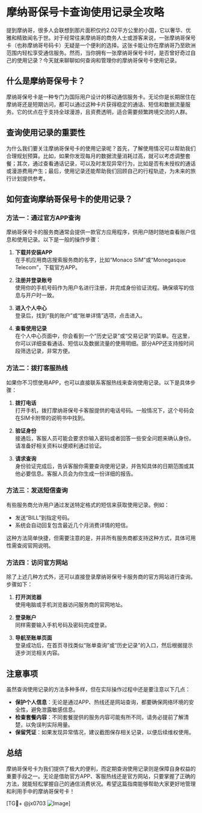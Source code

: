 # 摩纳哥保号卡查询使用记录全攻略

提到摩纳哥，很多人会联想到那片面积仅约2.02平方公里的小国，它以奢华、优雅和精致闻名于世。对于经常往来摩纳哥的商务人士或游客来说，一张摩纳哥保号卡（也称摩纳哥号码卡）无疑是一个便利的选择。这张卡能让你在摩纳哥乃至欧洲范围内轻松享受通信服务。然而，当你拥有一张摩纳哥保号卡时，是否曾好奇过自己的使用记录？今天就来聊聊如何查询和管理你的摩纳哥保号卡使用记录。

## 什么是摩纳哥保号卡？

摩纳哥保号卡是一种专门为国际用户设计的移动通信服务卡。无论你是长期居住在摩纳哥还是短期访问，都可以通过这种卡片获得稳定的通话、短信和数据流量服务。它的优点在于支持全球漫游，且资费透明，适合需要频繁跨境交流的人群。

## 查询使用记录的重要性

为什么我们要关注摩纳哥保号卡的使用记录呢？首先，了解使用情况可以帮助我们合理规划预算。比如，如果你发现每月的数据流量消耗过高，就可以考虑调整套餐；其次，通过查看通话记录，可以及时发现异常行为，比如是否有未授权的通话或漫游费用产生；最后，使用记录还能帮助我们回顾自己的行程轨迹，为未来的旅行计划提供参考。

## 如何查询摩纳哥保号卡的使用记录？

### 方法一：通过官方APP查询

摩纳哥保号卡的服务商通常会提供一款官方应用程序，供用户随时随地查看账户信息和使用记录。以下是一般的操作步骤：

1. **下载并安装APP**  
   在手机应用商店搜索服务商的名字，比如“Monaco SIM”或“Monegasque Telecom”，下载官方APP。
   
2. **注册并登录账号**  
   使用你的手机号码作为用户名进行注册，并完成身份验证流程。确保填写的信息与开户时一致。

3. **进入个人中心**  
   登录后，找到“我的账户”或“账单详情”选项，点击进入。

4. **查看使用记录**  
   在个人中心页面中，你会看到一个“历史记录”或“交易记录”的菜单。在这里，你可以详细查看通话、短信以及数据流量的使用明细。部分APP还支持按时间段筛选记录，非常方便。

### 方法二：拨打客服热线

如果你不习惯使用APP，也可以直接联系客服热线来查询使用记录。以下是具体步骤：

1. **拨打电话**  
   打开手机，拨打摩纳哥保号卡客服提供的电话号码。一般情况下，这个号码会在SIM卡附带的说明书中找到。

2. **验证身份**  
   接通后，客服人员可能会要求你输入密码或者回答一些安全问题来确认身份。请准备好相关资料以便顺利通过验证。

3. **请求查询**  
   身份验证完成后，告诉客服你需要查询使用记录，并告知具体的日期范围或其他必要信息。客服人员会为你生成一份详细的报告。

### 方法三：发送短信查询

有些服务商允许用户通过发送特定格式的短信来获取使用记录。例如：

- 发送“BILL”到指定号码。
- 系统会自动回复包含最近几个月消费详情的短信。

这种方法简单快捷，但需要注意的是，并非所有服务商都支持这种方式，具体可用性需查阅官网说明。

### 方法四：访问官方网站

除了上述几种方式外，还可以直接登录摩纳哥保号卡服务商的官方网站进行查询。步骤如下：

1. **打开浏览器**  
   使用电脑或手机浏览器访问服务商的官网地址。

2. **登录账户**  
   同样需要输入手机号码及密码完成登录。

3. **导航至账单页面**  
   登录成功后，在首页寻找类似“账单查询”或“历史记录”的入口，然后根据提示逐步浏览相关内容。

## 注意事项

虽然查询使用记录的方法多种多样，但在实际操作过程中还是要注意以下几点：

- **保护个人信息**：无论是通过APP、热线还是网站查询，都要确保网络环境的安全性，避免泄露敏感信息。
- **检查套餐内容**：不同套餐提供的服务内容可能有所不同，请务必提前了解清楚，以免误判实际用量。
- **保留凭证**：如果发现异常情况，建议截图保存相关记录，以便后续维权使用。

## 总结

摩纳哥保号卡为我们提供了极大的便利，而定期查询使用记录则是保障自身权益的重要手段之一。无论是借助官方APP、客服热线还是官方网站，只要掌握了正确的方法，就能轻松掌握自己的通信消费状况。希望这篇指南能够帮助大家更好地管理和利用手中的摩纳哥保号卡！

[TG💪+ @jx0703 ![Image](https://github.com/user-attachments/assets/dbca1d08-cadb-493c-b0ec-ad6f7a83f270)]